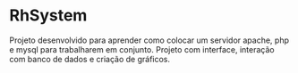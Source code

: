 # RhSystem
Projeto desenvolvido para aprender como colocar um servidor apache, php e mysql para trabalharem em conjunto. Projeto com interface, interação com banco de dados e criação de gráficos.
